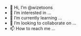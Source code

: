 - 👋 Hi, I’m @wizetoons
- 👀 I’m interested in ...
- 🌱 I’m currently learning ...
- 💞️ I’m looking to collaborate on ...
- 📫 How to reach me ...

<!---
wizetoons/wizetoons is a ✨ special ✨ repository because its `README.md` (this file) appears on your GitHub profile.
You can click the Preview link to take a look at your changes.
--->

